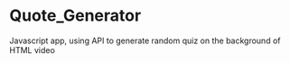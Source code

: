 # Quote_Generator
Javascript app, using API to generate random quiz on the background of HTML video
